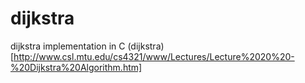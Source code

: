 # dijkstra
 dijkstra implementation in C
(dijkstra)[http://www.csl.mtu.edu/cs4321/www/Lectures/Lecture%2020%20-%20Dijkstra%20Algorithm.htm]